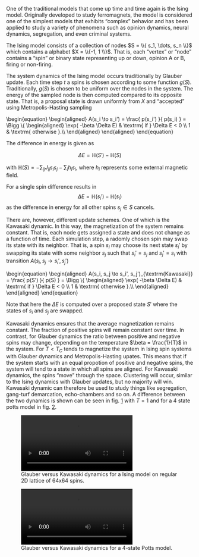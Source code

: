 One of  the traditional  models that come  up time  and time
again  is the  Ising  model. Originally  developed to  study
ferromagnets, the  model is  considered one of  the simplest
models that exhibits &ldquo;complex&rdquo; behavior and has been applied
to study  a variety of  phenomena such as  opinion dynamics,
neural dynamics, segregation, and even criminal systems.

The Ising  model consists of a  collection of nodes $S  = \\{
s_1, \dots,  s_n \\}$  which contains a  alphabet $X  = \\{-1,
1 \\}$. That is, each &ldquo;vertex&rdquo;  or &ldquo;node&rdquo; contains a &ldquo;spin&rdquo; or
binary state representing up or down, opinion A or B, firing
or non-firing.

The system dynamics of  the Ising model occurs traditionally
by  Glauber update.  Each time  step $t$  a spins  is chosen
according to some function  $g(S)$. Traditionally, $g(S)$ is
chosen  to be  uniform over  the  nodes in  the system.  The
energy of the sampled node  is then computed compared to its
opposite state. That is, a proposal state is drawn uniformly
from $X$ and &ldquo;accepted&rdquo; using Metropolis-Hasting sampling

\begin{equation}
\begin{aligned}
A(s_i \to s_i') = \frac{ p(s_i') }{ p(s_i) }  = \Bigg \\{
    \begin{aligned}
     \exp( -\beta \Delta E) & \textrm{ if } \Delta E  < 0 \\\\
                             1 & \textrm{ otherwise }.\\\\
    \end{aligned}
\end{aligned}
\end{equation}

The difference in energy is given as

$$ \Delta E= \mathbb{H}(S') - \mathbb{H}(S)$$

with $\mathbb{H}(S)  = - \sum_{ij}  J_{ij} s_i s_j -  \sum_{i} h_i
s_i$, where $h_i$ represents some external magnetic field.

For  a   single  spin   difference  results   in  $$   \Delta  E=
\mathbb{H}(s_i')  - \mathbb{H}(s_i)$$  as the  difference in
energy for all other spins $s_j \in S$
cancels.

There are,  however, different update schemes.  One of which
is the Kawasaki  dynamic. In this way,  the magnetization of
the  system  remains  constant.  That  is,  each  node  gets
assigned a state and does not  change as a function of time.
Each simulation  step, a  radomly chosen  spin may  swap its
state with  its neighbor. That  is, a spin $s_i$  may choose
its  next  state $s_i'$  by  swapping  its state  with  some
neighbor $s_j$ such that $s_i' =  s_j$ and $s_j' = s_i$ with
transition $A(s_i, s_j \to s_i', s_j')$

\begin{equation}
\begin{aligned}
A(s_i, s_j \to s_i', s_j')_{\textrm{Kawasaki}} = \frac{ p(S') }{ p(S) }  = \Bigg \\{
    \begin{aligned}
     \exp( -\beta \Delta E) & \textrm{ if } \Delta E  < 0 \\\\
                             1 & \textrm{ otherwise }.\\\\
    \end{aligned}
\end{aligned}
\end{equation}

Note that here  the $\Delta E$ is computed over  a proposed state
$S'$ where the states of $s_i$ and $s_j$ are swapped.

Kawasaki  dynamics ensures  that  the average  magnetization
remains constant. The fraction of positive spins will remain
constant over  time. In  contrast, for Glauber  dynamics the
ratio  between  positive  and  negative  spins  may  change,
depending  on  the  temperature  $\beta =  \frac{1}{T}$  in  the
system. For  $T <  T_{C}$ tends to  magnetize the  system in
Ising    spin   systems    with    Glauber   dynamics    and
Metropolis-Hasting  upates. This  means that  if the  system
starts  with an  equal  propotion of  positive and  negative
spins, the  system will tend to  a state in which  all spins
are aligned. For Kawasaki dynamics, the spins &ldquo;move&rdquo; through
the  space.  Clustering will  occur,  similar  to the  Ising
dynamics  with Glauber  updates, but  no majority  will win.
Kawasaki dynamic can therefore be  used to study things like
segregation, gang-turf demarcation, echo-chambers and so on.
A difference between  the two dynamics is shown  can be seen
in fig.  [1](#org2e195c6) with $T  = 1$  and for a  4 state
potts model in fig. [2](#org8fec01e).

<figure>
<video autoplay controls><source src="./kawasaki.mp4"></video>
<figcaption> Glauber versus Kawasaki dynamics for a Ising model on regular 2D lattice of 64x64 spins.  </figcaption>
</figure>

<figure>
<video autoplay controls><source src="./kawasaki_4potts.mp4"></video>
<figcaption>
Glauber versus Kawasaki dynamics for a 4-state Potts model.
</figcaption>
</figure>

